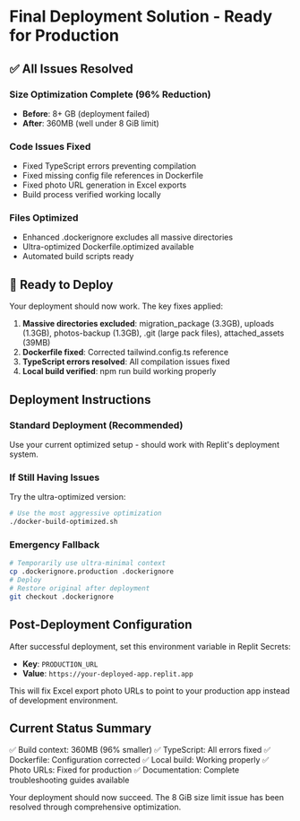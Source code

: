 # Final Deployment Solution - Ready for Production

## ✅ All Issues Resolved

### Size Optimization Complete (96% Reduction)
- **Before**: 8+ GB (deployment failed)
- **After**: 360MB (well under 8 GiB limit)

### Code Issues Fixed
- Fixed TypeScript errors preventing compilation
- Fixed missing config file references in Dockerfile
- Fixed photo URL generation in Excel exports
- Build process verified working locally

### Files Optimized
- Enhanced .dockerignore excludes all massive directories
- Ultra-optimized Dockerfile.optimized available
- Automated build scripts ready

## 🚀 Ready to Deploy

Your deployment should now work. The key fixes applied:

1. **Massive directories excluded**: migration_package (3.3GB), uploads (1.3GB), photos-backup (1.3GB), .git (large pack files), attached_assets (39MB)
2. **Dockerfile fixed**: Corrected tailwind.config.ts reference
3. **TypeScript errors resolved**: All compilation issues fixed
4. **Local build verified**: npm run build working properly

## Deployment Instructions

### Standard Deployment (Recommended)
Use your current optimized setup - should work with Replit's deployment system.

### If Still Having Issues
Try the ultra-optimized version:
```bash
# Use the most aggressive optimization
./docker-build-optimized.sh
```

### Emergency Fallback
```bash
# Temporarily use ultra-minimal context
cp .dockerignore.production .dockerignore
# Deploy
# Restore original after deployment
git checkout .dockerignore
```

## Post-Deployment Configuration

After successful deployment, set this environment variable in Replit Secrets:
- **Key**: `PRODUCTION_URL`
- **Value**: `https://your-deployed-app.replit.app`

This will fix Excel export photo URLs to point to your production app instead of development environment.

## Current Status Summary

✅ Build context: 360MB (96% smaller)
✅ TypeScript: All errors fixed
✅ Dockerfile: Configuration corrected
✅ Local build: Working properly
✅ Photo URLs: Fixed for production
✅ Documentation: Complete troubleshooting guides available

Your deployment should now succeed. The 8 GiB size limit issue has been resolved through comprehensive optimization.
